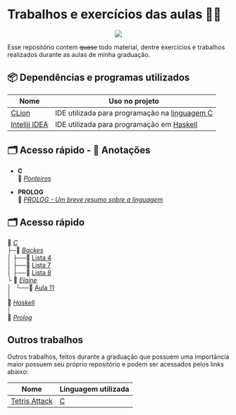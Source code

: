 # Trabalhos e exercícios das aulas 👨‍💻

<p align="center">
<a href="https://www.codacy.com/manual/Aureom/Treinamento-C?utm_source=github.com&amp;utm_medium=referral&amp;utm_content=Aureom/Treinamento-C&amp;utm_campaign=Badge_Grade"><img src="https://api.codacy.com/project/badge/Grade/9229c11a972d40dcaf1d1ccdcc22af2c"/></a>
</p>

Esse repositório contem ~~quase~~ todo material, dentre exercícios e trabalhos realizados durante as aulas de minha graduação.

## 📦 Dependências e programas utilizados

| Nome                                             | Uso no projeto                                               |
| ------------------------------------------------ | ------------------------------------------------------------ |
| [CLion](https://www.jetbrains.com/clion/)        | IDE utilizada para programação na [linguagem C](https://en.wikipedia.org/wiki/C_(programming_language)) |
| [Intellij IDEA](https://www.jetbrains.com/idea/) | IDE utilizada para programação em [Haskell](https://en.wikipedia.org/wiki/Haskell_(programming_language)) |

## 🗂 Acesso rápido - :pencil: Anotações
- **C**    
	📜 *[Ponteiros](/C/Anotações/Ponteiros.md)* 

- **PROLOG**    
	📜 *[PROLOG - Um breve resumo sobre a linguagem](/Prolog/Anotações/Resumo%20prolog.md)* 
## 🗂 Acesso rápido
📂 *[C](./C)*    
├─📂 *[Backes](./C/Exercicios/Backes)*    
│ ├──📁 [Lista 4](./C/Exercicios/Backes/Lista%204)    
│ ├──📁 [Lista 7](./C/Exercicios/Backes/Lista%207)    
│ ├──📁 [Lista 8](./C/Exercicios/Backes/Lista%208)    
└ 📂 *[Elaine](./C/Exercicios/Elaine)*       
│⠀└──📁 [Aula 11](./C/Exercicios/Elaine/Aula%2011)    
│   
📂 *[Haskell](/Haskell)*  
│  
📂 *[Prolog](/Prolog)*    

## Outros trabalhos
Outros trabalhos, feitos durante a graduação que possuem uma importância maior possuem seu próprio repositório e podem ser acessados pelos links abaixo:

| Nome                                                     | Linguagem utilizada                                         |
| -------------------------------------------------------- | ----------------------------------------------------------- |
| [Tetris Attack](https://github.com/Aureom/Tetris-Attack) | [C](https://en.wikipedia.org/wiki/C_(programming_language)) |
